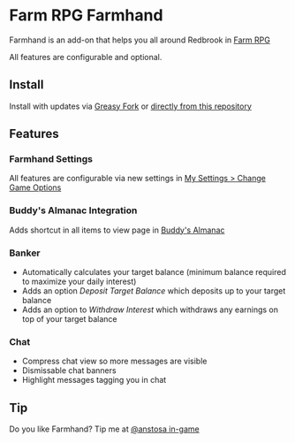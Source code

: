 # Farm RPG Farmhand

Farmhand is an add-on that helps you all around Redbrook in [Farm RPG](https://farmrpg.com)

All features are configurable and optional.

## Install

Install with updates via [Greasy Fork](https://greasyfork.org/en/scripts/497660-farm-rpg-farmhand) or [directly from this repository](https://github.com/anstosa/farmrpg-farmhand/blob/main/dist/farmrpg-farmhand.user.js)

## Features

### Farmhand Settings

All features are configurable via new settings in [My Settings > Change Game Options](https://farmrpg.com/#!/settings_options.php)

### Buddy's Almanac Integration

Adds shortcut in all items to view page in [Buddy's Almanac](https://buddy.farm)

### Banker

* Automatically calculates your target balance (minimum balance required to maximize your daily interest)
* Adds an option *Deposit Target Balance* which deposits up to your target balance
* Adds an option to *Withdraw Interest* which withdraws any earnings on top of your target balance

### Chat

* Compress chat view so more messages are visible
* Dismissable chat banners
* Highlight messages tagging you in chat

## Tip

Do you like Farmhand? Tip me at [@anstosa in-game](https://farmrpg.com/#!/profile.php?user_name=anstosa)
